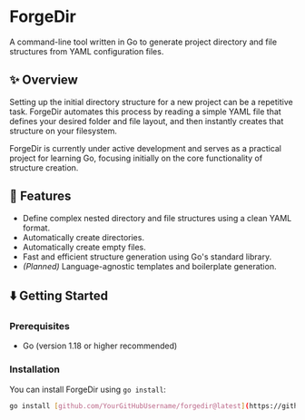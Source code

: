 # ForgeDir

A command-line tool written in Go to generate project directory and file structures from YAML configuration files.

## ✨ Overview

Setting up the initial directory structure for a new project can be a repetitive task. ForgeDir automates this process by reading a simple YAML file that defines your desired folder and file layout, and then instantly creates that structure on your filesystem.

ForgeDir is currently under active development and serves as a practical project for learning Go, focusing initially on the core functionality of structure creation.

## 🚀 Features

* Define complex nested directory and file structures using a clean YAML format.
* Automatically create directories.
* Automatically create empty files.
* Fast and efficient structure generation using Go's standard library.
* *(Planned)* Language-agnostic templates and boilerplate generation.

## ⬇️ Getting Started

### Prerequisites

* Go (version 1.18 or higher recommended)

### Installation

You can install ForgeDir using `go install`:

```bash
go install [github.com/YourGitHubUsername/forgedir@latest](https://github.com/YourGitHubUsername/forgedir@latest) # Replace YourGitHubUsername
